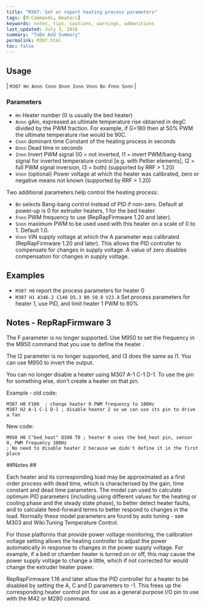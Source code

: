 ```yaml
---
title: "M307: Set or report heating process parameters" 
tags: [M-Commands, Heaters]
keywords: notes, tips, cautions, warnings, admonitions
last_updated: July 3, 2016
summary: "ToDo Add Summary"
permalink: M307.html
toc: false
---
```



## Usage ##

| `M307 Hn Annn Cnnn Dnnn Innn Vnnn Bn Fnnn Snnn` | 

### Parameters ###

+ `Hn` Heater number (0 is usually the bed heater)
+ `Annn` gAin, expressed as ultimate temperature rise obtained in degC divided by the PWM fraction. For example, if G=180 then at 50% PWM the ultimate temperature rise would be 90C.
+ `Cnnn` dominant time Constant of the heating process in seconds
+ `Dnnn` Dead time in seconds
+ `Innn` Invert PWM signal (I0 = not inverted, I1 = invert PWM/bang-bang signal for inverted temperature control [e.g. with Peltier elements], I2 = full PWM signal inversion, I3 = both) (supported by RRF > 1.20)
+ `Vnnn` (optional) Power voltage at which the heater was calibrated, zero or negative means not known (supported by RRF > 1.20)

Two additional parameters help control the heating process:

+ `Bn` selects Bang-bang control instead of PID if non-zero. Default at power-up is 0 for extruder heaters, 1 for the bed heater.
+ `Fnnn` PWM frequency to use (RepRapFirmware 1.20 and later).
+ `Snnn` maximum PWM to be used used with this heater on a scale of 0 to 1. Default 1.0.
+ `Vnnn` VIN supply voltage at which the A parameter was calibrated (RepRapFirmware 1.20 and later). This allows the PID controller to compensate for changes in supply voltage. A value of zero disables compensation for changes in supply voltage.

## Examples ##

+ `M307 H0` report the process parameters for heater 0
+ `M307 H1 A346.2 C140 D5.3 B0 S0.8 V23.8` Set process parameters for heater 1, use PID, and limit heater 1 PWM to 80%

## Notes - RepRapFirmware 3 ##

The F parameter is no longer supported. Use M950 to set the frequency in the M950 command that you use to define the heater .

The I2 parameter is no longer supported, and I3 does the same as I1. You can use M950 to invert the output.

You can no longer disable a heater using M307 A-1 C-1 D-1. To use the pin for something else, don't create a heater on that pin.

Example - old code:

```
M307 H0 F100  ; change heater 0 PWM frequency to 100Hz
M307 H2 A-1 C-1 D-1 ; disable heater 2 so we can use its pin to drive a fan
```

New code:

```
M950 H0 C"bed_heat" Q100 T0 ; heater 0 uses the bed_heat pin, sensor 0, PWM frequency 100Hz
; No need to disable heater 2 because we didn't define it in the first place
```

##Notes ##

Each heater and its corresponding load may be approximated as a first order process with dead time, which is characterised by the gain, time constant and dead time parameters. The model can used to calculate optimum PID parameters (including using different values for the heating or cooling phase and the steady state phase), to better detect heater faults, and to calculate feed-forward terms to better respond to changes in the load. Normally these model parameters are found by auto tuning - see M303 and Wiki:Tuning Temperature Control.

For those platforms that provide power voltage monitoring, the calibration voltage setting allows the heating controller to adjust the power automatically in response to changes in the power supply voltage. For example, if a bed or chamber heater is turned on or off, this may cause the power supply voltage to change a little, which if not corrected for would change the extruder heater power.

RepRapFirmware 1.16 and later allow the PID controller for a heater to be disabled by setting the A, C and D parameters to -1. This frees up the corresponding heater control pin for use as a general purpose I/O pin to use with the M42 or M280 command.
